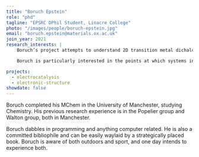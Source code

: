 ```yaml
---
title: "Boruch Epstein"
role: "phd"
tagline: "EPSRC DPhil Student, Linacre College"
photo: "/images/people/boruch-epstein.jpg"
email: "boruch.epstein@materials.ox.ac.uk"
join_year: 2021
research_interests: |
    Boruch’s project attempts to understand 2D transition metal dichalcogenide electrocatalysts, using a mixture of theoretical and lab-based methods. The eventual aim is to understand these materials well enough to permit computer-aided rational design of 2D electrocatalysts.

    Boruch is particularly interested in the points at which systems interact, be that computational and practical, or solid and liquid. Boruch also has interests in catalysis, electrochemistry and solid state chemistry. Tangential interests include superconductivity and the chemistry of rocketry.

projects:
  - electrocatalysis
  - electronic-structure
showdate: false
---
```


Boruch completed his MChem in the University of Manchester, studying Chemistry. His previous research experience is in the Popelier group and Walton group, both in Manchester.

Boruch dabbles in programming and anything computer related. He is also a committed bibliophile and can be easily waylaid by a strategically placed book. Boruch is aware of both outdoors and sport, and one day intends to experience both.
